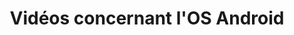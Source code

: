 ---
layout: video_index
title: Vidéos concernant l'OS Android
tags: android
permalink: /videos/android/
intro: Collections de vidéos concernant le design et le développement pour l'OS Android.
bgimgheader: false
text-twtr: En train d'explorer la collection des meilleures vidéos Android du @MagDuWebdesign
current_nav: startup 
---